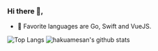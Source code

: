 ### Hi there 👋, 

- 🌱 Favorite languages are Go, Swift and VueJS. 


![Top Langs](https://github-readme-stats.vercel.app/api/top-langs/?username=hakuamesan&hide=html)
![hakuamesan's github stats](https://github-readme-stats.vercel.app/api?username=hakuamesan&show_icons=true&count_private=true)

<!--
**hakuamesan/hakuamesan** is a ✨ _special_ ✨ repository because its `README.md` (this file) appears on your GitHub profile.

Here are some ideas to get you started:

- 🔭 I’m currently working on ...

- 👯 I’m looking to collaborate on ...
- 🤔 I’m looking for help with ...
- 💬 Ask me about ...
- 📫 How to reach me: ...
- 😄 Pronouns: ...
- ⚡ Fun fact: ...
-->
